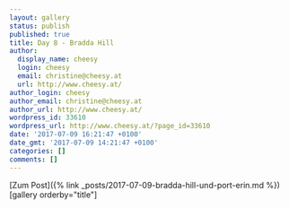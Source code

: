 ```yaml
---
layout: gallery
status: publish
published: true
title: Day 8 - Bradda Hill
author:
  display_name: cheesy
  login: cheesy
  email: christine@cheesy.at
  url: http://www.cheesy.at/
author_login: cheesy
author_email: christine@cheesy.at
author_url: http://www.cheesy.at/
wordpress_id: 33610
wordpress_url: http://www.cheesy.at/?page_id=33610
date: '2017-07-09 16:21:47 +0100'
date_gmt: '2017-07-09 14:21:47 +0100'
categories: []
comments: []
---
```


[Zum Post]({% link _posts/2017-07-09-bradda-hill-und-port-erin.md %})
[gallery orderby="title"]
